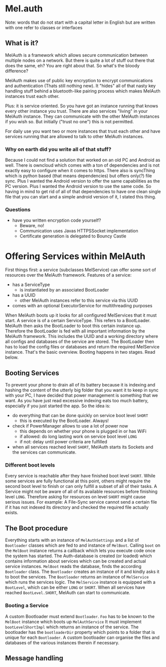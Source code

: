 # Mel.auth
Note: words that do not start with a capital letter in English but are written with one refer to classes or interfaces
## What is it?
MelAuth is a framework which allows secure communication between multiple nodes on a network.
But there is quite a lot of stuff out there that does the same, eh?
You are right about that. So what's the bloody difference?

MelAuth makes use of public key encryption to encrypt communications and authentication (Thats still nothing new).
It "hides" all of that nasty key handling stuff behind a bluetooth-like pairing process which makes MelAuth instances trust each other.

Plus: it is service oriented. So you have got an instance running that knows every other instance you trust.
There are also services "living" in your MelAuth instance. They can communicate with the other MelAuth instances if you wish so. 
But initially ("trust no one") this is not permitted. 

For daily use you want two or more instances that trust each other and have services running that are allowed to talk to other MelAuth instances.

### Why on earth did you write all of that stuff?
Because I could not find a solution that worked on an old PC and Android as well. There is owncloud which comes with a ton of dependencies and is not exactly easy to configure when it comes to https. 
There also is syncThing which is python based (that means dependencies) but offers only(?) file sync.
Plus I wanted the Android version to offer the same capabilities as the PC version.
Plus I wanted the Android version to use the same code.
So having in mind to get rid of all of that dependencies to have one clean single file that you can start and a simple android version of it, I stated this thing.
### Questions
- have you written encryption code yourself?
  - Beware, no! 
  - Communication uses Javas HTTPSSocket implementation
  - Certificate generation is delegated to Bouncy Castle
  
# Offering Services within MelAuth
First things first: a service (subclasses MelService) can offer some sort of resources over the MelAuth framework.
Features of a service:
- has a ServiceType
    - is instantiated by an associated BootLoader
- has a UUID
  - other MelAuth instances refer to this service via this UUID
- comes with an optional ExecutorService for multithreading purposes

When MelAuth boots up it looks for all configured MelServices that it must start.
A service is of a certain ServiceType. This refers to a BootLoader. 
MelAuth then asks the BootLoader to boot this certain instance up.
Therefore the BootLoader is fed with all important information by the MelAuth framework. 
This includes the UUID and a working directory where all configs and databases of the service are stored.
The BootLoader then has to load the config files or databases and return the required MelService instance.
That's the basic overview. Booting happens in two stages. Read below. 
## Booting Services
To prevent your phone to drain all of its battery because it is indexing and hashing the content of the utterly big folder that you want it to keep in sync with your PC,
I have decided that power management is something that we want. 
As you have just read excessive indexing eats too much battery, especially if you just started the app.
So the idea is:
- do everything that can be done quickly on service boot level `SHORT`
  - this is executed by the BootLoader. Always!
- check if PowerManager allows to use a lot of power now
  - this depends on whether your phone is plugged in or has WiFi
  - if allowed: do long lasting work on service boot level `LONG`
  - if not: delay until power criteria are fulfilled
- when all services reached level `SHORT`, MelAuth starts its Sockets and the services can communicate.

### Different boot levels
Every service is reachable after they have finished boot level `SHORT`. 
While some services are fully functional at this point, others might require the second boot level to finish or can only fulfill a subset of all of their tasks.
A Service might not be aware of all of its available resources before finishing level `LONG`. Therefore asking for resources on level `SHORT` might cause serious issues.
For example: A File-Sync service cannot send a certain file if it has not indexed its directory and checked the required file actually exists.

## The Boot procedure
Everything starts with an instance of `MelAuthSettings` and a list of `Bootloader` classes which are fed to and instance of `MelBoot`.
Calling `boot` on the `MelBoot` instance returns a callback which lets you execute code once the system has started.
The Auth-database is created (or loaded) which contains information about services which can be created and actual service instances.
`MelBoot` reads the database, finds the according `Bootloader` class. The `Bootloader` creates an instance of it and kindly asks it to boot the services.
The `Bootloader` returns an instance of `MelService` which runs the services logic. The `MelService` instance is equipped with a `BootLevel`, which can be either `LONG` or `SHORT`.
When all services have reached `BootLevel.SHORT`, MelAuth can start to communicate.

### Booting a Service
A custom Bootloader must extend `Bootloader`. `Foo` has to be known to the `MelBoot` instance which boots up `MelAuthService`
It must implement `bootLevelShortImpl` which returns an instance of the service. 
The bootloader has the `bootloaderDir` property which points to a folder that is unique for each `Bootloader`. 
A custom bootloader can organise the files and databases of the various instances therein if necessary.

## Message handling


